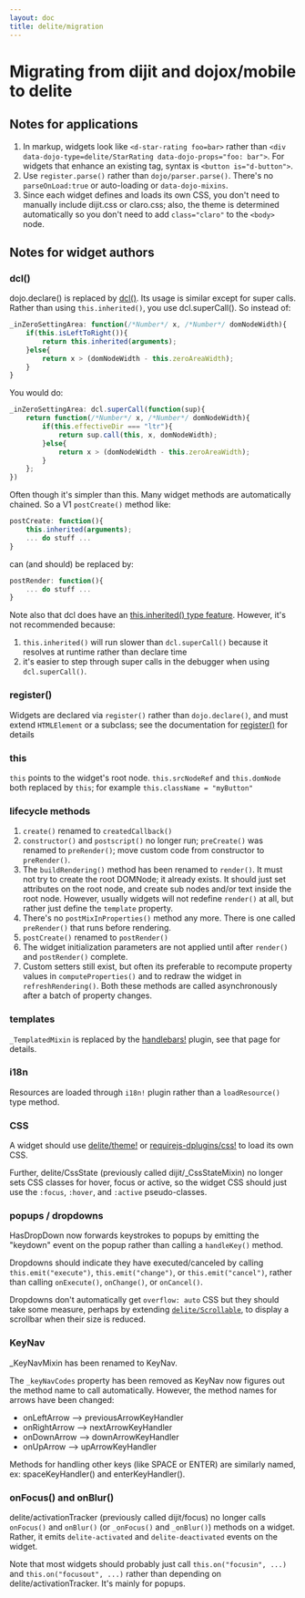 ```yaml
---
layout: doc
title: delite/migration
---
```


# Migrating from dijit and dojox/mobile to delite

## Notes for applications

1. In markup, widgets look like `<d-star-rating foo=bar>` rather than
	`<div data-dojo-type=delite/StarRating data-dojo-props="foo: bar">`.
	For widgets that enhance an existing tag, syntax is `<button is="d-button">`.
2. Use `register.parse()` rather than `dojo/parser.parse()`.  There's no `parseOnLoad:true` or auto-loading
	or `data-dojo-mixins`.
3. Since each widget defines and loads its own CSS, you don't need to manually include dijit.css or claro.css;
   also, the theme is determined automatically so you don't need to add `class="claro"` to the `<body>` node.

## Notes for widget authors

### dcl()

dojo.declare() is replaced by [dcl()](http://www.dcljs.org/).  Its usage is similar except for super calls.
Rather than using `this.inherited()`, you use dcl.superCall().  So instead of:

```js
_inZeroSettingArea: function(/*Number*/ x, /*Number*/ domNodeWidth){
	if(this.isLeftToRight()){
		return this.inherited(arguments);
	}else{
		return x > (domNodeWidth - this.zeroAreaWidth);
	}
}
```

You would do:

```js
_inZeroSettingArea: dcl.superCall(function(sup){
	return function(/*Number*/ x, /*Number*/ domNodeWidth){
		if(this.effectiveDir === "ltr"){
			return sup.call(this, x, domNodeWidth);
		}else{
			return x > (domNodeWidth - this.zeroAreaWidth);
		}
	};
})
```

Often though it's simpler than this.   Many widget methods are automatically chained.  So a V1 `postCreate()`
method like:

```js
postCreate: function(){
    this.inherited(arguments);
    ... do stuff ...
}
```

can (and should) be replaced by:

```js
postRender: function(){
    ... do stuff ...
}
```

Note also that dcl does have an [this.inherited() type feature](http://www.dcljs.org/docs/inherited_js/).
However, it's not recommended because:

1. `this.inherited()` will run slower than `dcl.superCall()` because it resolves
   at runtime rather than declare time
2. it's easier to step through super calls in the debugger when using `dcl.superCall()`.

### register()

Widgets are declared via `register()` rather than `dojo.declare()`, and must extend `HTMLElement` or a subclass;
   see the documentation for [register()](register.md) for details

### this

`this` points to the widget's root node.
`this.srcNodeRef` and `this.domNode` both replaced by `this`; for example `this.className = "myButton"`

### lifecycle methods

1. `create()` renamed to `createdCallback()`
2. `constructor()` and `postscript()` no longer run; `preCreate()` was renamed to `preRender()`;
    move custom code from constructor to `preRender()`.
3. The `buildRendering()` method has been renamed to `render()`.  It must not try to create the root DOMNode; it already
   exists.  It should just set attributes on the root node, and create sub nodes and/or text inside the root node.
   However, usually widgets will not redefine `render()` at all, but rather just define the `template` property.
4. There's no `postMixInProperties()` method any more.   There is one called `preRender()` that
   runs before rendering.
5. `postCreate()` renamed to `postRender()`
6. The widget initialization parameters are not applied until after `render()` and `postRender()` complete.
7. Custom setters still exist, but often its preferable to recompute property values in `computeProperties()` and
   to redraw the widget in `refreshRendering()`.  Both these methods are called asynchronously after a batch of
   property changes.

### templates

`_TemplatedMixin` is replaced by the [handlebars!](handlebars.md) plugin, see that page for details.

### i18n

Resources are loaded through `i18n!` plugin rather than a `loadResource()` type method.

### CSS

A widget should use [delite/theme!](theme.md) or
[requirejs-dplugins/css!](/requirejs-dplugins/docs/0.5.0/css.md) to load its own CSS.

Further, delite/CssState (previously called dijit/_CssStateMixin) no longer sets CSS classes for hover, focus or active,
so the widget CSS should just use the `:focus`, `:hover`, and `:active` pseudo-classes.

### popups / dropdowns

HasDropDown now forwards keystrokes to popups by emitting the "keydown" event on the popup rather than calling
a `handleKey()` method.

Dropdowns should indicate they have executed/canceled by calling `this.emit("execute")`, `this.emit("change")`,
or `this.emit("cancel")`, rather than calling `onExecute()`, `onChange()`, or `onCancel()`.

Dropdowns don't automatically get `overflow: auto` CSS but they should take some measure,
perhaps by extending [`delite/Scrollable`](Scrollable.md), to display a scrollbar when their size
is reduced.

### KeyNav

_KeyNavMixin has been renamed to KeyNav.

The `_keyNavCodes` property has been removed as KeyNav now figures out the method name to call automatically.
However, the method names for arrows have been changed:

- onLeftArrow --> previousArrowKeyHandler
- onRightArrow --> nextArrowKeyHandler
- onDownArrow --> downArrowKeyHandler
- onUpArrow --> upArrowKeyHandler

Methods for handling other keys (like SPACE or ENTER) are similarly named, ex: spaceKeyHandler() and enterKeyHandler().


### onFocus() and onBlur()

delite/activationTracker (previously called dijit/focus) no longer calls `onFocus()` and `onBlur()`
(or `_onFocus()` and `_onBlur()`) methods on a widget.  Rather, it emits `delite-activated` and
`delite-deactivated` events on the widget.

Note that most widgets should probably just call `this.on("focusin", ...)` and `this.on("focusout", ...)`
rather than depending on delite/activationTracker.  It's mainly for popups.

